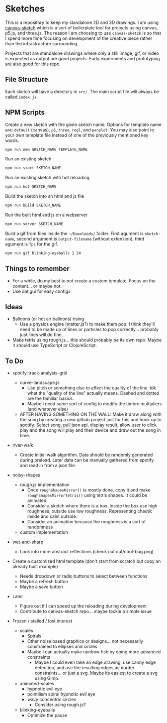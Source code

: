 # Sketches

This is a repository to keep my standalone 2D and 3D drawings. I am using [canvas-sketch](https://github.com/mattdesl/canvas-sketch) which is a sort of boilerplate tool for projects using canvas, p5.js, and three.js. The reason I am choosing to use `canvas-sketch` is so that I spend more time focusing on development of the creative piece rather than the infrastructure surrounding.

Projects that are standalone drawings where only a still image, gif, or video is expected as output are good projects. Early experiments and prototyping are also good for this repo.

## File Structure

Each sketch will have a directory in `src/`. The main script file will always be called `index.js`.

## NPM Scripts

Create a new sketch with the given sketch name. Options for template name are: `default` (canvas), `p5`, `three`, `regl`, and `penplot`. You may also point to your own template file instead of one of the previously mentioned key words.

```sh
npm run new SKETCH_NAME TEMPLATE_NAME
```

Run an existing sketch

```sh
npm run start SKETCH_NAME
```

Run an existing sketch with hot reloading

```sh
npm run hot SKETCH_NAME
```

Build the sketch into an html and js file

```sh
npm run build SKETCH_NAME
```

Run the built html and js on a webserver

```sh
npm run server SKETCH_NAME
```

Build a gif from files inside the `~/Downloads/` folder. First agument is `sketch-name`, second argument is `output-filename` (without extension), third agument is `fps` for the gif.

```sh
npm run gif blinking-eyeballs 2 24
```

## Things to remember

- For a while, do my best to not create a custom template. Focus on the content... or maybe not.
- Use dat.gui for easy configs

## Ideas

- Balloons (or hot air balloons) rising
  - Use a physics engine (matter.js?) to make them pop. I think they'll need to be made up of lines or particles to pop correctly... probably just lines will do fine.
- Make tetris using rough.js... this should probably be its own repo. Maybe it should use TypeScript or ClojureScript.

## To Do

- spotify-track-analysis-grid
  - curve-landscape.js
    - Use pitch or something else to affect the quality of the line. Idk what the "quality of the line" actually means. Dashed and dotted are the familiar basics.
    - Maybe I need some sort of config to modify the timbre multipliers (and whatever else)
  - AFTER HAVING SOMETHING ON THE WALL: Make it draw along with the song by creating a new github project just for this and hook up to spotify. Select song, pull json api, display result, allow user to click play and the song will play and their device and draw out the song in time.

- river-walk
  - Create initial walk algorithm. Data should be randomly generated during preload. Later data can be manually gathered from spotify and read in from a json file.

- noisy-shapes
  - rough.js implementation
    - Once `roughShapesMirror()` is mostly done, copy it and make `roughShapesMirrorTetris()` using tetris shapes. It could be animated.
    - Consider a sketch where there is a box. Inside the box use high roughness, outside use low roughness. Representing chaotic inside and calm outside.
    - Consider an animation because the roughness is a sort of randomness
  - custom implementation

- wet-and-sharp
  - Look into more abstract reflections (check out out/cool-bug.png)

- Create a customized html template (don't start from scratch but copy an already built example)
  - Needs dropdown or radio buttons to select between functions
  - Maybe a refresh button
  - Maybe a save button

- Later
  - Figure out if I can speed up the reloading during development
  - Contribute to canvas-sketch repo... maybe tackle a simple issue

- Frozen / stalled / lost interest
  - scales
    - Spirals
    - Other noise based graphics or designs... not necessarily constrained to ellipses and circles
    - Maybe I can actually make rainbow fish by doing more advanced constraints
      - Maybe I could even take an edge drawing, use canny edge detection, and use the resulting edges as border constraints... or just a svg. Maybe its easiest to create a svg using Gimp.
  - animated-scales
    - hypnotic evil eye
    - pointilism spiral hypnotic evil eye
    - wavy concentric circles
      - Consider using rough.js?
  - blinking-eyeballs
    - Optimize the pause
